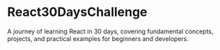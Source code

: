 # React30DaysChallenge
A journey of learning React in 30 days, covering fundamental concepts, projects, and practical examples for beginners and developers.
